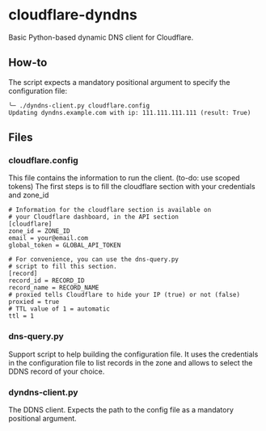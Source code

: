 # cloudflare-dyndns
Basic Python-based dynamic DNS client for Cloudflare.

## How-to
The script expects a mandatory positional argument to specify the configuration file:
```
╰─ ./dyndns-client.py cloudflare.config 
Updating dyndns.example.com with ip: 111.111.111.111 (result: True)
```

## Files
### cloudflare.config
This file contains the information to run the client. (to-do: use scoped tokens)
The first steps is to fill the cloudflare section with your credentials and zone_id
```
# Information for the cloudflare section is available on
# your Cloudflare dashboard, in the API section
[cloudflare]
zone_id = ZONE_ID
email = your@email.com
global_token = GLOBAL_API_TOKEN

# For convenience, you can use the dns-query.py
# script to fill this section.
[record]
record_id = RECORD_ID
record_name = RECORD_NAME
# proxied tells Cloudflare to hide your IP (true) or not (false)
proxied = true         
# TTL value of 1 = automatic
ttl = 1                       
```

### dns-query.py
Support script to help building the configuration file. It uses the credentials in the configuration file to list records in the zone and allows to select the DDNS record of your choice.

### dyndns-client.py
The DDNS client. Expects the path to the config file as a mandatory positional argument.